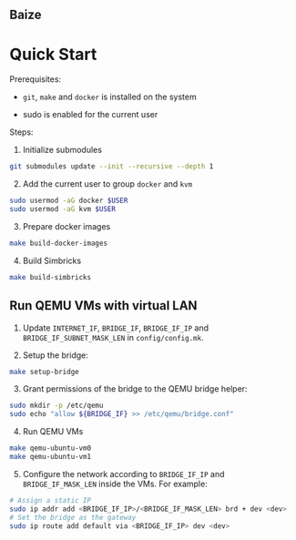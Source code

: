 Baize
-----

Quick Start
===========

Prerequisites:

- `git`, `make` and `docker` is installed on the system

- sudo is enabled for the current user

Steps:

1. Initialize submodules
```bash
git submodules update --init --recursive --depth 1
```

2. Add the current user to group `docker` and `kvm`
```bash
sudo usermod -aG docker $USER
sudo usermod -aG kvm $USER
```

3. Prepare docker images
```bash
make build-docker-images
```

4. Build Simbricks
```bash
make build-simbricks
```

Run QEMU VMs with virtual LAN
--------------------------------

1. Update `INTERNET_IF`, `BRIDGE_IF`, `BRIDGE_IF_IP` and `BRIDGE_IF_SUBNET_MASK_LEN` in `config/config.mk`.

2. Setup the bridge:
```bash
make setup-bridge
```

3. Grant permissions of the bridge to the QEMU bridge helper:
```bash
sudo mkdir -p /etc/qemu
sudo echo "allow ${BRIDGE_IF} >> /etc/qemu/bridge.conf"
```

4. Run QEMU VMs
```bash
make qemu-ubuntu-vm0
make qemu-ubuntu-vm1
```

5. Configure the network according to `BRIDGE_IF_IP` and `BRIDGE_IF_MASK_LEN` inside the VMs. For example:
```bash
# Assign a static IP
sudo ip addr add <BRIDGE_IF_IP>/<BRIDGE_IF_MASK_LEN> brd + dev <dev>
# Set the bridge as the gateway
sudo ip route add default via <BRIDGE_IF_IP> dev <dev>
```
